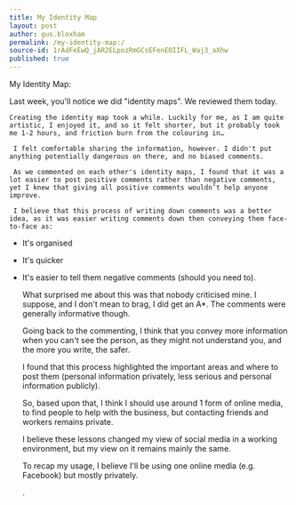 ```yaml
---
title: My Identity Map
layout: post
author: gus.bloxham
permalink: /my-identity-map:/
source-id: 1rAdFeEwQ_jAR2ELpozRmGCsEFenEOIIFL_Waj3_aXhw
published: true
---
```

My Identity Map:

Last week, you'll notice we did "identity maps". We reviewed them today.

	Creating the identity map took a while. Luckily for me, as I am quite artistic, I enjoyed it, and so it felt shorter, but it probably took me 1-2 hours, and friction burn from the colouring in…

     I felt comfortable sharing the information, however. I didn't put anything potentially dangerous on there, and no biased comments.

     As we commented on each other's identity maps, I found that it was a lot easier to post positive comments rather than negative comments, yet I knew that giving all positive comments wouldn’t help anyone improve.

     I believe that this process of writing down comments was a better idea, as it was easier writing comments down then conveying them face-to-face as:

* It's organised

* It's quicker

* It's easier to tell them negative comments (should you need to).

     What surprised me about this was that nobody criticised mine. I suppose, and I don't mean to brag, I did get an A*. The comments were generally informative though.

     Going back to the commenting, I think that you convey more information when you can't see the person, as they might not understand you, and the more you write, the safer.

     I found that this process highlighted the important areas and where to post them (personal information privately, less serious and personal information publicly).

     So, based upon that, I think I should use around 1 form of online media, to find people to help with the business, but contacting friends and workers remains private.

     I believe these lessons changed my view of social media in a working environment, but my view on it remains mainly the same.

     To recap my usage, I believe I'll be using one online media (e.g. Facebook) but mostly privately.

	.

